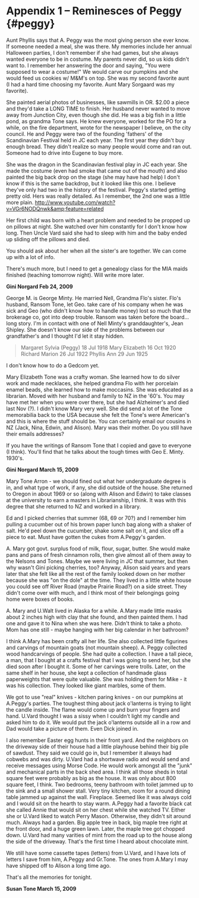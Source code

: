 # Appendix 1 – Reminesces of Peggy {#peggy}

 Aunt Phyllis says that A. Peggy was the most giving person she ever know. If someone needed a meal, she was there. My memories include her annual Halloween parties, I don't remember if she had games, but she always wanted everyone to be in costume. My parents never did, so us kids didn't want to. I remember her answering the door and saying, "You were supposed to wear a costume!" We would carve our pumpkins and she would feed us cookies w/ M&amp;M's on top. She was my second favorite aunt (I had a hard time choosing my favorite. Aunt Mary Sorgaard was my favorite).

 She painted aerial photos of businesses, like sawmills in OR. $2.00 a piece and they'd take a LONG TIME to finish. Her husband never wanted to move away from Junction City, even though she did. He was a big fish in a little pond, as grandma Tone says. He knew everyone, worked for the PO for a while, on the fire department, wrote for the newspaper I believe, on the city council. He and Peggy were two of the founding 'fathers' of the Scandinavian Festival held in JC each year. The first year they didn't buy enough bread. They didn't realize so many people would come and ran out. Someone had to drive into Eugene to buy more.

 She was the dragon in the Scandinavian festival play in JC each year. She made the costume (even had smoke that came out of the mouth) and also painted the big back drop on the stage (she may have had help) I don't know if this is the same backdrop, but it looked like this one. I believe they've only had two in the history of the festival. Peggy's started getting pretty old. Hers was really detailed. As I remember, the 2nd one was a little more plain. http://www.youtube.com/watch?v=VGr6NODQnwk&amp;feature=related

 Her first child was born with a heart problem and needed to be propped up on pillows at night. She watched over him constantly for I don't know how long. Then Uncle Vard said she had to sleep with him and the baby ended up sliding off the pillows and died.

 You should ask about her when all the sister's are together. We can come up with a lot of info.

 There's much more, but I need to get a genealogy class for the MIA maids finished (teaching tomorrow night). Will write more later.

 **Gini Norgard Feb 24, 2009**

 George M. is George Minty. He married Nell, Grandma Flo's sister. Flo's husband, Ransom Tone, let Geo. take care of his company when he was sick and Geo (who didn't know how to handle money) lost so much that the brokerage co, got into deep trouble. Ransom was taken before the board... long story. I'm in contact with one of Nell Minty's granddaughter's, Jean Shipley. She doesn't know our side of the problems between our grandfather's and I thought I'd let it stay hidden.

 > Margaret Sylvia (Peggy) 18 Jul 1918
 Mary Elizabeth 16 Oct 1920
 Richard Marion 26 Jul 1922
 Phyllis Ann 29 Jun 1925

 I don't know how to do a Gedcom yet.

 Mary Elizabeth Tone was a crafty woman. She learned how to do silver work and made necklaces, she helped grandma Flo with her porcelain enamel beads, she learned how to make moccasins. She was educated as a librarian. Moved with her husband and family to NZ in the '60's. You may have met her when you were over there, but she had Alzheimer's and died last Nov (?). I didn't know Mary very well. She did send a lot of the Tone memorabilia back to the USA because she felt the Tone's were American's and this is where the stuff should be. You can certainly email our cousins in NZ (Jack, Nina, Edwin, and Alison). Mary was their mother. Do you still have their emails addresses?

 If you have the writings of Ransom Tone that I copied and gave to everyone (I think). You'll find that he talks about the tough times with Geo E. Minty. 1930's.

 **Gini Norgard March 15, 2009**

 Mary Tone Arron - we should fined out what her undergraduate degree is in, and what type of work, if any, she did outside of the house. She returned to Oregon in about 1969 or so (along with Alison and Edwin) to take classes at the university to earn a masters in Librarianship, I think. It was with this degree that she returned to NZ and worked in a library.

 Ed and I picked cherries that summer (68, 69 or 70?) and I remember him pulling a cucumber out of his brown paper lunch bag along with a shaker of salt. He'd peel down the cucumber, shake some salt on it, and slice off a piece to eat. Must have gotten the cukes from A.Peggy's garden.

 A. Mary got govt. surplus food of milk, flour, sugar, butter. She would make pans and pans of fresh cinnamon rolls, then give almost all of them away to the Nelsons and Tones. Maybe we were living in JC that summer, but then why wasn't Gini picking cherries, too? Anyway, Alison said years and years later that she felt like all the rest of the family looked down on her mother because she was "on the dole" at the time. They lived in a little white house you could see off River Road (maybe Prairie Road?) on a side street. They didn't come over with much, and I think most of their belongings going home were boxes of books.

 A. Mary and U.Walt lived in Alaska for a while. A.Mary made little masks about 2 inches high with clay that she found, and then painted them. I had one and gave it to Nina when she was here. Didn't think to take a photo. Mom has one still - maybe hanging with her big calendar in her bathroom?

 I think A.Mary has been crafty all her life. She also collected little figurines and carvings of mountain goats (not mountain sheep). A. Peggy collected wood handcarvings of people. She had quite a collection. I have a tall piece, a man, that I bought at a crafts festival that I was going to send her, but she died soon after I bought it. Some of her carvings were trolls. Later, on the same shelf in her house, she kept a collection of handmade glass paperweights that were quite valuable. She was holding them for Mike - it was his collection. They looked like giant marbles, some of them.

 We got to use "real" knives - kitchen paring knives - on our pumpkins at A.Peggy's parties. The toughest thing about jack o'lanterns is trying to light the candle inside. The flame would come up and burn your fingers and hand. U.Vard thought I was a sissy when I couldn't light my candle and asked him to do it. We would put the jack o'lanterns outside all in a row and Dad would take a picture of them. Even Dick joined in.

 I also remember Easter egg hunts in their front yard. And the neighbors on the driveway side of their house had a little playhouse behind their big pile of sawdust. They said we could go in, but I remember it always had cobwebs and was dirty. U.Vard had a shortwave radio and would send and receive messages using Morse Code. He would work amongst all the "junk" and mechanical parts in the back shed area. I think all those sheds in total square feet were probably as big as the house. It was only about 800 square feet, I think. Two bedrooms, teeny bathroom with toilet jammed up to the sink and a small shower stall. Very tiny kitchen, room for a round dining table jammed up against the wall. Fireplace. Seemed like it was always cold and I would sit on the hearth to stay warm. A.Peggy had a favorite black cat she called Annie that would sit on her chest while she watched TV. Either she or U.Vard liked to watch Perry Mason. Otherwise, they didn't sit around much. Always had a garden. Big apple tree in back, big maple tree right at the front door, and a huge green lawn. Later, the maple tree got chopped down. U.Vard had many varities of mint from the road up to the house along the side of the driveway. That's the first time I heard about chocolate mint.

 We still have some cassette tapes (letters) from U.Vard, and I have lots of letters I save from him, A.Peggy and Gr.Tone. The ones from A.Mary I may have shipped off to Alison a long time ago.

 That's all the memories for tonight.

 **Susan Tone March 15, 2009**

